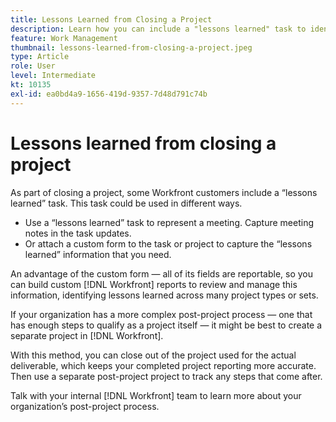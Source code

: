 ```yaml
---
title: Lessons Learned from Closing a Project
description: Learn how you can include a "lessons learned" task to identify what went well and what can improve the next time.
feature: Work Management
thumbnail: lessons-learned-from-closing-a-project.jpeg
type: Article
role: User
level: Intermediate
kt: 10135
exl-id: ea0bd4a9-1656-419d-9357-7d48d791c74b
---
```

# Lessons learned from closing a project

As part of closing a project, some Workfront customers include a “lessons learned” task. This task could be used in different ways.

* Use a “lessons learned” task to represent a meeting. Capture meeting notes in the task updates.
* Or attach a custom form to the task or project to capture the “lessons learned” information that you need.

An advantage of the custom form — all of its fields are reportable, so you can build custom [!DNL Workfront] reports to review and manage this information, identifying lessons learned across many project types or sets.  

If your organization has a more complex post-project process — one that has enough steps to qualify as a project itself — it might be best to create a separate project in [!DNL Workfront].

With this method, you can close out of the project used for the actual deliverable, which keeps your completed project reporting more accurate. Then use a separate post-project project to track any steps that come after.

Talk with your internal [!DNL Workfront] team to learn more about your organization’s post-project process.
